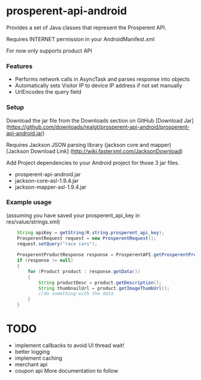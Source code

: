 prosperent-api-android
========================

Provides a set of Java classes that represent the Prosperent API.  

Requires INTERNET permission in your AndroidManifest.xml

<uses-permission android:name="android.permission.INTERNET" />

For now only supports product API

### Features
* Performs network calls in AsyncTask and parses response into objects 
* Automatically sets Visitor IP to device IP address if not set manually
* UrlEncodes the query field

### Setup
Download the jar file from the Downloads section on GitHub
[Download Jar] (https://github.com/downloads/realgt/prosperent-api-android/prosperent-api-android.jar)

Requires Jackson JSON parsing library (jackson core and mapper)
[Jackson Download Link] (http://wiki.fasterxml.com/JacksonDownload)

Add Project dependencies to your Android project for those 3 jar files.

* prosperent-api-android.jar
* jackson-core-asl-1.9.4.jar
* jackson-mapper-asl-1.9.4.jar

### Example usage 
(assuming you have saved your prosperent_api_key in res/value/strings.xml)

```java
	String apiKey = getString(R.string.prosperent_api_key);
	ProsperentRequest request = new ProsperentRequest();
	request.setQuery("race cars");
	
	ProsperentProductResponse response = ProsperentAPI.getProsperentProductResponse(apiKey, request);
	if (response != null)
	{
		for (Product product : response.getData())
		{
			String productDesc = product.getDescription();
			String thumbnailUrl = product.getImageThumbUrl();
			//do something with the data
		}
	}
```

TODO
=====
* implement callbacks to avoid UI thread wait!
* better logging
* implement caching
* merchant api
* coupon api
More documentation to follow